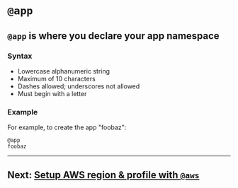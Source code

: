 # `@app`

## `@app` is where you declare your app namespace

### Syntax
- Lowercase alphanumeric string
- Maximum of 10 characters
- Dashes allowed; underscores not allowed
- Must begin with a letter

### Example
For example, to create the app "foobaz":

```arc
@app
foobaz
```

---

## Next: [Setup AWS region & profile with `@aws`](/reference/arc/aws)

